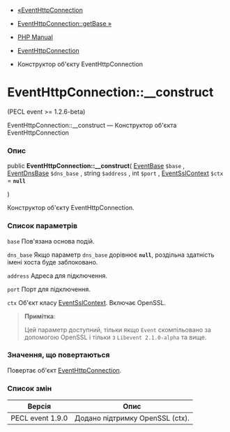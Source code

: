 - [«EventHttpConnection](class.eventhttpconnection.md)
- [EventHttpConnection::getBase »](eventhttpconnection.getbase.md)

- [PHP Manual](index.md)
- [EventHttpConnection](class.eventhttpconnection.md)
- Конструктор об'єкту EventHttpConnection

# EventHttpConnection::\_\_construct

(PECL event \>= 1.2.6-beta)

EventHttpConnection::\_\_construct — Конструктор об'єкта
EventHttpConnection

### Опис

public **EventHttpConnection::\_\_construct**(
[EventBase](class.eventbase.md) `$base` ,
[EventDnsBase](class.eventdnsbase.md) `$dns_base` ,
string `$address` ,
int `$port` ,
[EventSslContext](class.eventsslcontext.md) `$ctx` = **`null`**

)

Конструктор об'єкту EventHttpConnection.

### Список параметрів

`base`
Пов'язана основа подій.

`dns_base`
Якщо параметр `dns_base` дорівнює **`null`**, роздільна здатність імені хоста буде
заблоковано.

`address`
Адреса для підключення.

`port`
Порт для підключення.

`ctx`
Об'єкт класу [EventSslContext](class.eventsslcontext.md). Включає
OpenSSL.

> **Примітка**:
>
> Цей параметр доступний, тільки якщо `Event` скомпільовано за допомогою
> OpenSSL і тільки з `Libevent 2.1.0-alpha` та вище.

### Значення, що повертаються

Повертає об'єкт [EventHttpConnection](class.eventhttpconnection.md).

### Список змін

| Версія           | Опис                            |
| ---------------- | ------------------------------- |
| PECL event 1.9.0 | Додано підтримку OpenSSL (ctx). |

